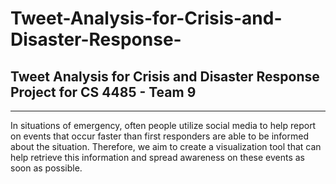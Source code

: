 # Tweet-Analysis-for-Crisis-and-Disaster-Response-

## Tweet Analysis for Crisis and Disaster Response Project for CS 4485 - Team 9 
***

In situations of emergency, often people utilize social media to help report on events that occur faster than first responders are able to be informed about the situation. Therefore, we aim to create a visualization tool that can help retrieve this information and spread awareness on these events as soon as possible.  
